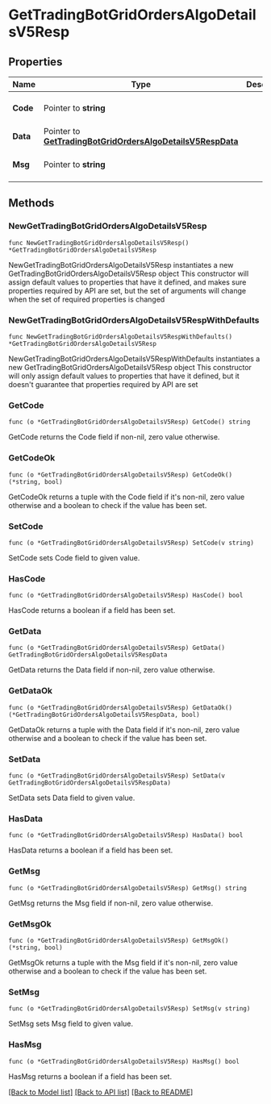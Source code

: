 # GetTradingBotGridOrdersAlgoDetailsV5Resp

## Properties

Name | Type | Description | Notes
------------ | ------------- | ------------- | -------------
**Code** | Pointer to **string** |  | [optional] [default to ""]
**Data** | Pointer to [**GetTradingBotGridOrdersAlgoDetailsV5RespData**](GetTradingBotGridOrdersAlgoDetailsV5RespData.md) |  | [optional] 
**Msg** | Pointer to **string** |  | [optional] [default to ""]

## Methods

### NewGetTradingBotGridOrdersAlgoDetailsV5Resp

`func NewGetTradingBotGridOrdersAlgoDetailsV5Resp() *GetTradingBotGridOrdersAlgoDetailsV5Resp`

NewGetTradingBotGridOrdersAlgoDetailsV5Resp instantiates a new GetTradingBotGridOrdersAlgoDetailsV5Resp object
This constructor will assign default values to properties that have it defined,
and makes sure properties required by API are set, but the set of arguments
will change when the set of required properties is changed

### NewGetTradingBotGridOrdersAlgoDetailsV5RespWithDefaults

`func NewGetTradingBotGridOrdersAlgoDetailsV5RespWithDefaults() *GetTradingBotGridOrdersAlgoDetailsV5Resp`

NewGetTradingBotGridOrdersAlgoDetailsV5RespWithDefaults instantiates a new GetTradingBotGridOrdersAlgoDetailsV5Resp object
This constructor will only assign default values to properties that have it defined,
but it doesn't guarantee that properties required by API are set

### GetCode

`func (o *GetTradingBotGridOrdersAlgoDetailsV5Resp) GetCode() string`

GetCode returns the Code field if non-nil, zero value otherwise.

### GetCodeOk

`func (o *GetTradingBotGridOrdersAlgoDetailsV5Resp) GetCodeOk() (*string, bool)`

GetCodeOk returns a tuple with the Code field if it's non-nil, zero value otherwise
and a boolean to check if the value has been set.

### SetCode

`func (o *GetTradingBotGridOrdersAlgoDetailsV5Resp) SetCode(v string)`

SetCode sets Code field to given value.

### HasCode

`func (o *GetTradingBotGridOrdersAlgoDetailsV5Resp) HasCode() bool`

HasCode returns a boolean if a field has been set.

### GetData

`func (o *GetTradingBotGridOrdersAlgoDetailsV5Resp) GetData() GetTradingBotGridOrdersAlgoDetailsV5RespData`

GetData returns the Data field if non-nil, zero value otherwise.

### GetDataOk

`func (o *GetTradingBotGridOrdersAlgoDetailsV5Resp) GetDataOk() (*GetTradingBotGridOrdersAlgoDetailsV5RespData, bool)`

GetDataOk returns a tuple with the Data field if it's non-nil, zero value otherwise
and a boolean to check if the value has been set.

### SetData

`func (o *GetTradingBotGridOrdersAlgoDetailsV5Resp) SetData(v GetTradingBotGridOrdersAlgoDetailsV5RespData)`

SetData sets Data field to given value.

### HasData

`func (o *GetTradingBotGridOrdersAlgoDetailsV5Resp) HasData() bool`

HasData returns a boolean if a field has been set.

### GetMsg

`func (o *GetTradingBotGridOrdersAlgoDetailsV5Resp) GetMsg() string`

GetMsg returns the Msg field if non-nil, zero value otherwise.

### GetMsgOk

`func (o *GetTradingBotGridOrdersAlgoDetailsV5Resp) GetMsgOk() (*string, bool)`

GetMsgOk returns a tuple with the Msg field if it's non-nil, zero value otherwise
and a boolean to check if the value has been set.

### SetMsg

`func (o *GetTradingBotGridOrdersAlgoDetailsV5Resp) SetMsg(v string)`

SetMsg sets Msg field to given value.

### HasMsg

`func (o *GetTradingBotGridOrdersAlgoDetailsV5Resp) HasMsg() bool`

HasMsg returns a boolean if a field has been set.


[[Back to Model list]](../README.md#documentation-for-models) [[Back to API list]](../README.md#documentation-for-api-endpoints) [[Back to README]](../README.md)


